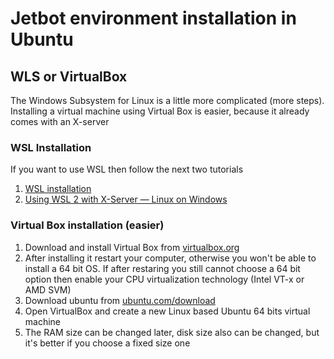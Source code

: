 # Jetbot environment installation in Ubuntu
## WLS or VirtualBox
The Windows Subsystem for Linux is a little more complicated (more steps). Installing a virtual machine using Virtual Box is easier, because it already comes with an X-server
### WSL Installation
If you want to use WSL then follow the next two tutorials
1. [WSL installation](https://docs.microsoft.com/en-us/windows/wsl/install-win10)
2. [Using WSL 2 with X-Server — Linux on Windows](https://medium.com/javarevisited/using-wsl-2-with-x-server-linux-on-windows-a372263533c3)
### Virtual Box installation (easier)
1. Download and install Virtual Box from [virtualbox.org](https://www.virtualbox.org/)
2. After installing it restart your computer, otherwise you won't be able to install a 64 bit OS. If after restaring you still cannot choose a 64 bit option then enable your CPU virtualization technology (Intel VT-x or AMD SVM)
3. Download ubuntu from [ubuntu.com/download](https://ubuntu.com/download/desktop)
4. Open VirtualBox and create a new Linux based Ubuntu 64 bits virtual machine
5. The RAM size can be changed later, disk size also can be changed, but it's better if you choose a fixed size one


